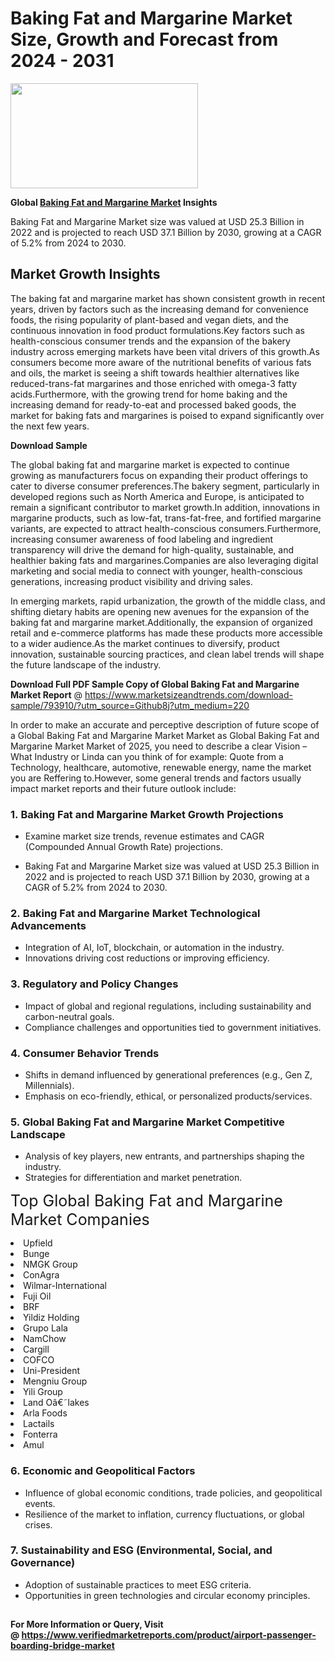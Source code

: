 <H1>Baking Fat and Margarine Market Size, Growth and Forecast from 2024 - 2031</H1><img class="aligncenter size-medium wp-image-584254" src="https://thirdeyenews.in/wp-content/uploads/2024/09/Global-Market-Research-300x168.jpeg" alt="" width="300" height="168" /><p><strong>Global&nbsp;<a href="https://www.marketsizeandtrends.com/download-sample/793910/?utm_source=Github8j?utm_medium=220">Baking Fat and Margarine Market</a> Insights</strong></p><p>Baking Fat and Margarine Market size was valued at USD 25.3 Billion in 2022 and is projected to reach USD 37.1 Billion by 2030, growing at a CAGR of 5.2% from 2024 to 2030.</p><p><h2>Market Growth Insights</h2> <p>The baking fat and margarine market has shown consistent growth in recent years, driven by factors such as the increasing demand for convenience foods, the rising popularity of plant-based and vegan diets, and the continuous innovation in food product formulations.Key factors such as health-conscious consumer trends and the expansion of the bakery industry across emerging markets have been vital drivers of this growth.As consumers become more aware of the nutritional benefits of various fats and oils, the market is seeing a shift towards healthier alternatives like reduced-trans-fat margarines and those enriched with omega-3 fatty acids.Furthermore, with the growing trend for home baking and the increasing demand for ready-to-eat and processed baked goods, the market for baking fats and margarines is poised to expand significantly over the next few years.</p> <p><strong>Download Sample</strong></p> <p>The global baking fat and margarine market is expected to continue growing as manufacturers focus on expanding their product offerings to cater to diverse consumer preferences.The bakery segment, particularly in developed regions such as North America and Europe, is anticipated to remain a significant contributor to market growth.In addition, innovations in margarine products, such as low-fat, trans-fat-free, and fortified margarine variants, are expected to attract health-conscious consumers.Furthermore, increasing consumer awareness of food labeling and ingredient transparency will drive the demand for high-quality, sustainable, and healthier baking fats and margarines.Companies are also leveraging digital marketing and social media to connect with younger, health-conscious generations, increasing product visibility and driving sales.<p>In emerging markets, rapid urbanization, the growth of the middle class, and shifting dietary habits are opening new avenues for the expansion of the baking fat and margarine market.Additionally, the expansion of organized retail and e-commerce platforms has made these products more accessible to a wider audience.As the market continues to diversify, product innovation, sustainable sourcing practices, and clean label trends will shape the future landscape of the industry.</p> <p><span class=""><strong>Download Full PDF Sample Copy of Global Baking Fat and Margarine Market Report</strong> @ <a href="https://www.marketsizeandtrends.com/download-sample/793910/?utm_source=Github8j?utm_medium=220" target="_blank">https://www.marketsizeandtrends.com/download-sample/793910/?utm_source=Github8j?utm_medium=220</a></span></p><p>In order to make an accurate and perceptive description of future scope of a Global&nbsp;Baking Fat and Margarine Market Market as Global&nbsp;Baking Fat and Margarine Market Market of 2025, you need to describe a clear Vision &ndash; What Industry or Linda can you think of for example: Quote from a Technology, healthcare, automotive, renewable energy, name the market you are Reffering to.However, some general trends and factors usually impact market reports and their future outlook include:</p><h3>1.&nbsp;<strong>Baking Fat and Margarine Market Growth Projections</strong></h3><ul><li>Examine market size trends, revenue estimates and CAGR (Compounded Annual Growth Rate) projections.</li><li><p>Baking Fat and Margarine Market size was valued at USD 25.3 Billion in 2022 and is projected to reach USD 37.1 Billion by 2030, growing at a CAGR of 5.2% from 2024 to 2030.</p></li></ul><h3>2.&nbsp;<strong>Baking Fat and Margarine Market Technological Advancements</strong></h3><ul><li>Integration of AI, IoT, blockchain, or automation in the industry.</li><li>Innovations driving cost reductions or improving efficiency.</li></ul><h3>3.&nbsp;<strong>Regulatory and Policy Changes</strong></h3><ul><li>Impact of global and regional regulations, including sustainability and carbon-neutral goals.</li><li>Compliance challenges and opportunities tied to government initiatives.</li></ul><h3>4.&nbsp;<strong>Consumer Behavior Trends</strong></h3><ul><li>Shifts in demand influenced by generational preferences (e.g., Gen Z, Millennials).</li><li>Emphasis on eco-friendly, ethical, or personalized products/services.</li></ul><h3>5.&nbsp;<strong>Global Baking Fat and Margarine Market Competitive Landscape</strong></h3><ul><li>Analysis of key players, new entrants, and partnerships shaping the industry.</li><li>Strategies for differentiation and market penetration.</li></ul><p data-pm-slice="1 1 []"><span style="color: inherit; font-family: inherit; font-size: 25px;">Top Global Baking Fat and Margarine Market Companies</span></p><div class="" data-test-id=""><p><li>Upfield</li><li> Bunge</li><li> NMGK Group</li><li> ConAgra</li><li> Wilmar-International</li><li> Fuji Oil</li><li> BRF</li><li> Yildiz Holding</li><li> Grupo Lala</li><li> NamChow</li><li> Cargill</li><li> COFCO</li><li> Uni-President</li><li> Mengniu Group</li><li> Yili Group</li><li> Land Oâ€˜lakes</li><li> Arla Foods</li><li> Lactails</li><li> Fonterra</li><li> Amul</li></p></div><h3>6.&nbsp;<strong>Economic and Geopolitical Factors</strong></h3><ul><li>Influence of global economic conditions, trade policies, and geopolitical events.</li><li>Resilience of the market to inflation, currency fluctuations, or global crises.</li></ul><h3>7.&nbsp;<strong>Sustainability and ESG (Environmental, Social, and Governance)</strong></h3><ul><li>Adoption of sustainable practices to meet ESG criteria.</li><li>Opportunities in green technologies and circular economy principles.</li></ul><h2><strong style="font-size: 14px;">For More Information or Query, Visit @&nbsp;</strong><a style="background-color: #ffffff; font-size: 14px;" href="https://www.marketsizeandtrends.com/report/baking-fat-and-margarine-market/" target="_blank">https://www.verifiedmarketreports.com/product/airport-passenger-boarding-bridge-market</a></h2>